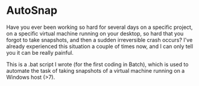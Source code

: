 # AutoSnap

Have you ever been working so hard for several days on a specific project, on a specific virtual machine running on your desktop, so hard that you forgot to take snapshots, and then a sudden irreversible crash occurs? I've already experienced this situation a couple of times now, and I can only tell you it can be really painful.


This is a .bat script I wrote (for the first coding in Batch), which is used to automate the task of taking snapshots of a virtual machine running on a Windows host (>7).
